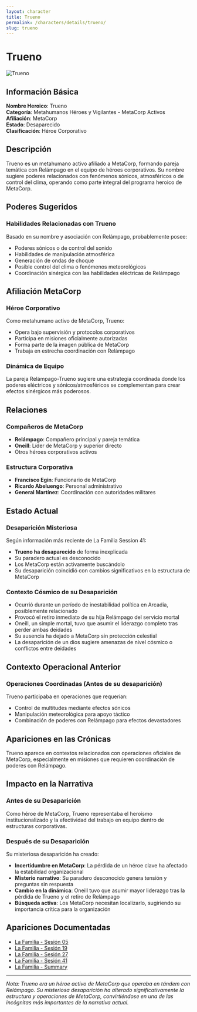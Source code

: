 ```yaml
---
layout: character
title: Trueno
permalink: /characters/details/trueno/
slug: trueno
---
```


# Trueno

<div class="character-photo">
  <img src="{{ site.baseurl }}/assets/img/characters/Trueno.png" alt="Trueno" />
</div>

## Información Básica

**Nombre Heroico**: Trueno  
**Categoría**: Metahumanos Héroes y Vigilantes - MetaCorp Activos  
**Afiliación**: MetaCorp  
**Estado**: Desaparecido  
**Clasificación**: Héroe Corporativo

## Descripción

Trueno es un metahumano activo afiliado a MetaCorp, formando pareja temática con Relámpago en el equipo de héroes corporativos. Su nombre sugiere poderes relacionados con fenómenos sónicos, atmosféricos o de control del clima, operando como parte integral del programa heroico de MetaCorp.

## Poderes Sugeridos

### Habilidades Relacionadas con Trueno
Basado en su nombre y asociación con Relámpago, probablemente posee:
- Poderes sónicos o de control del sonido
- Habilidades de manipulación atmosférica
- Generación de ondas de choque
- Posible control del clima o fenómenos meteorológicos
- Coordinación sinérgica con las habilidades eléctricas de Relámpago

## Afiliación MetaCorp

### Héroe Corporativo
Como metahumano activo de MetaCorp, Trueno:
- Opera bajo supervisión y protocolos corporativos
- Participa en misiones oficialmente autorizadas
- Forma parte de la imagen pública de MetaCorp
- Trabaja en estrecha coordinación con Relámpago

### Dinámica de Equipo
La pareja Relámpago-Trueno sugiere una estrategia coordinada donde los poderes eléctricos y sónicos/atmosféricos se complementan para crear efectos sinérgicos más poderosos.

## Relaciones

### Compañeros de MetaCorp
- **Relámpago**: Compañero principal y pareja temática
- **Oneill**: Líder de MetaCorp y superior directo
- Otros héroes corporativos activos

### Estructura Corporativa
- **Francisco Egin**: Funcionario de MetaCorp
- **Ricardo Abeluengo**: Personal administrativo
- **General Martínez**: Coordinación con autoridades militares

## Estado Actual

### Desaparición Misteriosa
Según información más reciente de La Familia Session 41:
- **Trueno ha desaparecido** de forma inexplicada
- Su paradero actual es desconocido
- Los MetaCorp están activamente buscándolo
- Su desaparición coincidió con cambios significativos en la estructura de MetaCorp

### Contexto Cósmico de su Desaparición
- Ocurrió durante un período de inestabilidad política en Arcadia, posiblemente relacionado
- Provocó el retiro inmediato de su hija Relámpago del servicio mortal
- Oneill, un simple mortal, tuvo que asumir el liderazgo completo tras perder ambas deidades
- Su ausencia ha dejado a MetaCorp sin protección celestial
- La desaparición de un dios sugiere amenazas de nivel cósmico o conflictos entre deidades

## Contexto Operacional Anterior

### Operaciones Coordinadas (Antes de su desaparición)
Trueno participaba en operaciones que requerían:
- Control de multitudes mediante efectos sónicos
- Manipulación meteorológica para apoyo táctico
- Combinación de poderes con Relámpago para efectos devastadores

## Apariciones en las Crónicas

Trueno aparece en contextos relacionados con operaciones oficiales de MetaCorp, especialmente en misiones que requieren coordinación de poderes con Relámpago.

## Impacto en la Narrativa

### Antes de su Desaparición
Como héroe de MetaCorp, Trueno representaba el heroísmo institucionalizado y la efectividad del trabajo en equipo dentro de estructuras corporativas.

### Después de su Desaparición
Su misteriosa desaparición ha creado:
- **Incertidumbre en MetaCorp**: La pérdida de un héroe clave ha afectado la estabilidad organizacional
- **Misterio narrativo**: Su paradero desconocido genera tensión y preguntas sin respuesta
- **Cambio en la dinámica**: Oneill tuvo que asumir mayor liderazgo tras la pérdida de Trueno y el retiro de Relámpago
- **Búsqueda activa**: Los MetaCorp necesitan localizarlo, sugiriendo su importancia crítica para la organización

## Apariciones Documentadas
- [La Familia - Sesión 05](../../campaigns/la-familia/session-05.md)
- [La Familia - Sesión 19](../../campaigns/la-familia/session-19.md)
- [La Familia - Sesión 27](../../campaigns/la-familia/session-27.md)
- [La Familia - Sesión 41](../../campaigns/la-familia/session-41.md)
- [La Familia - Summary](../../campaigns/la-familia/summary/summary.md)

---

*Nota: Trueno era un héroe activo de MetaCorp que operaba en tándem con Relámpago. Su misteriosa desaparición ha alterado significativamente la estructura y operaciones de MetaCorp, convirtiéndose en una de las incógnitas más importantes de la narrativa actual.*